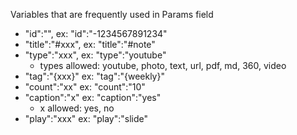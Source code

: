Variables that are frequently used in Params field
* "id":"<tg-group-chat-id>", ex: "id":"-1234567891234" 
* "title":"#xxx", ex: "title":"#note" 
* "type":"xxx", ex: "type":"youtube"
  * types allowed: youtube, photo, text, url, pdf, md, 360, video
* "tag":"{xxx}" ex: "tag":"{weekly}"
* "count":"xx" ex: "count":"10"
* "caption":"x" ex: "caption":"yes"
  * x allowed: yes, no
* "play":"xxx" ex: "play":"slide" 
